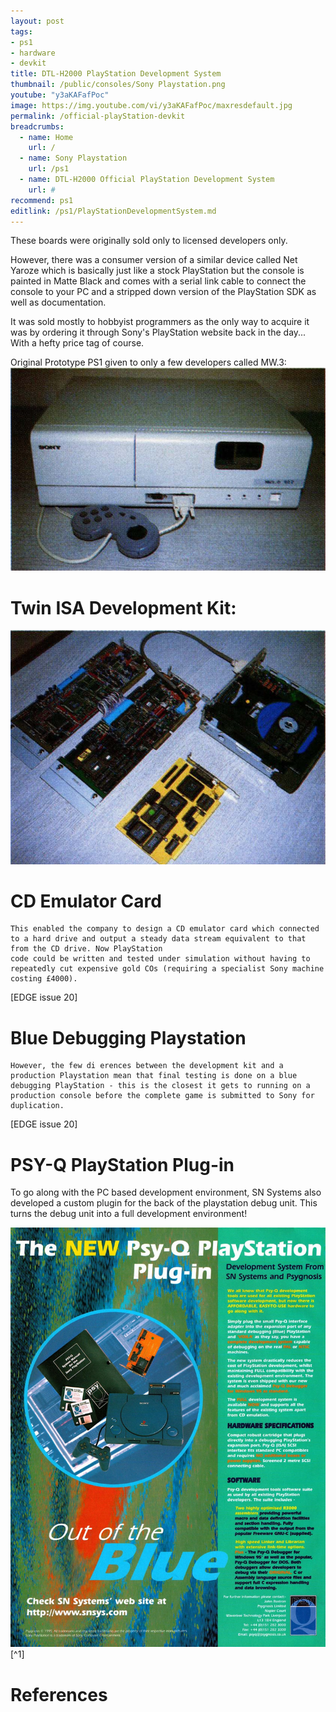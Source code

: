 ```yaml
---
layout: post
tags: 
- ps1
- hardware
- devkit
title: DTL-H2000 PlayStation Development System
thumbnail: /public/consoles/Sony Playstation.png
youtube: "y3aKAFafPoc"
image: https://img.youtube.com/vi/y3aKAFafPoc/maxresdefault.jpg
permalink: /official-playStation-devkit
breadcrumbs:
  - name: Home
    url: /
  - name: Sony Playstation
    url: /ps1
  - name: DTL-H2000 Official PlayStation Development System
    url: #
recommend: ps1
editlink: /ps1/PlayStationDevelopmentSystem.md
---
```

These boards were originally sold only to licensed developers only. 

However, there was a consumer version of a similar device called Net Yaroze which is basically just like a stock PlayStation but the console is painted in Matte Black and comes with a serial link cable to connect the console to your PC and a stripped down version of the PlayStation SDK as well as documentation. 

It was sold mostly to hobbyist programmers as the only way to acquire it was by ordering it through Sony's PlayStation website back in the day... With a hefty price tag of course.

Original Prototype PS1 given to only a few developers called MW.3:
<img src="/public/magazine/PS1OriginalDevKitMW3_EDGE_Issue_20.png" />

# Twin ISA Development Kit:
<img src="/public/magazine/PS1DevKitTwinISA_EDGE_Issue_20.png" />

# CD Emulator Card
```				
This enabled the company to design a CD emulator card which connected to a hard drive and output a steady data stream equivalent to that from the CD drive. Now PlayStation	
code could be written and tested under simulation without having to repeatedly cut expensive gold COs (requiring a specialist Sony machine costing £4000). 
```
[EDGE issue 20]

# Blue Debugging Playstation
```		
However, the few di erences between the development kit and a production Playstation mean that final testing is done on a blue debugging PlayStation - this is the closest it gets to running on a production console before the complete game is submitted to Sony for duplication.  
```
[EDGE issue 20]

# PSY-Q PlayStation Plug-in
To go along with the PC based development environment, SN Systems also developed a custom plugin for the back of the playstation debug unit. This turns the debug unit into a full development environment!

<img src="/public/magazine/Sn Systems hadrware for Ps1 PsyQ in Next_Generation_Issue_015_March_1996_0083-2.jpg" />
[^1]

# References
[^1]: Next generation issue 15 from March 1996
